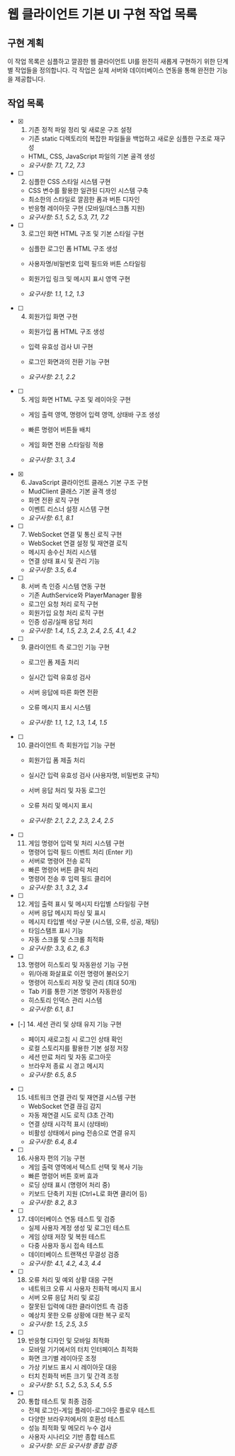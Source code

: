 # 웹 클라이언트 기본 UI 구현 작업 목록

## 구현 계획

이 작업 목록은 심플하고 깔끔한 웹 클라이언트 UI를 완전히 새롭게 구현하기 위한 단계별 작업들을 정의합니다. 각 작업은 실제 서버와 데이터베이스 연동을 통해 완전한 기능을 제공합니다.

## 작업 목록

- [x] 1. 기존 정적 파일 정리 및 새로운 구조 설정

  - 기존 static 디렉토리의 복잡한 파일들을 백업하고 새로운 심플한 구조로 재구성
  - HTML, CSS, JavaScript 파일의 기본 골격 생성
  - _요구사항: 7.1, 7.2, 7.3_


- [ ] 2. 심플한 CSS 스타일 시스템 구현
  - CSS 변수를 활용한 일관된 디자인 시스템 구축
  - 최소한의 스타일로 깔끔한 폼과 버튼 디자인
  - 반응형 레이아웃 구현 (모바일/데스크톱 지원)
  - _요구사항: 5.1, 5.2, 5.3, 7.1, 7.2_


- [ ] 3. 로그인 화면 HTML 구조 및 기본 스타일 구현
  - 심플한 로그인 폼 HTML 구조 생성
  - 사용자명/비밀번호 입력 필드와 버튼 스타일링
  - 회원가입 링크 및 메시지 표시 영역 구현

  - _요구사항: 1.1, 1.2, 1.3_

- [ ] 4. 회원가입 화면 구현
  - 회원가입 폼 HTML 구조 생성
  - 입력 유효성 검사 UI 구현

  - 로그인 화면과의 전환 기능 구현
  - _요구사항: 2.1, 2.2_

- [ ] 5. 게임 화면 HTML 구조 및 레이아웃 구현
  - 게임 출력 영역, 명령어 입력 영역, 상태바 구조 생성

  - 빠른 명령어 버튼들 배치
  - 게임 화면 전용 스타일링 적용
  - _요구사항: 3.1, 3.4_

- [x] 6. JavaScript 클라이언트 클래스 기본 구조 구현

  - MudClient 클래스 기본 골격 생성
  - 화면 전환 로직 구현
  - 이벤트 리스너 설정 시스템 구현
  - _요구사항: 6.1, 8.1_


- [ ] 7. WebSocket 연결 및 통신 로직 구현
  - WebSocket 연결 설정 및 재연결 로직
  - 메시지 송수신 처리 시스템
  - 연결 상태 표시 및 관리 기능
  - _요구사항: 3.5, 6.4_


- [ ] 8. 서버 측 인증 시스템 연동 구현
  - 기존 AuthService와 PlayerManager 활용
  - 로그인 요청 처리 로직 구현
  - 회원가입 요청 처리 로직 구현
  - 인증 성공/실패 응답 처리
  - _요구사항: 1.4, 1.5, 2.3, 2.4, 2.5, 4.1, 4.2_


- [ ] 9. 클라이언트 측 로그인 기능 구현
  - 로그인 폼 제출 처리
  - 실시간 입력 유효성 검사
  - 서버 응답에 따른 화면 전환
  - 오류 메시지 표시 시스템

  - _요구사항: 1.1, 1.2, 1.3, 1.4, 1.5_

- [ ] 10. 클라이언트 측 회원가입 기능 구현
  - 회원가입 폼 제출 처리
  - 실시간 입력 유효성 검사 (사용자명, 비밀번호 규칙)
  - 서버 응답 처리 및 자동 로그인


  - 오류 처리 및 메시지 표시
  - _요구사항: 2.1, 2.2, 2.3, 2.4, 2.5_

- [ ] 11. 게임 명령어 입력 및 처리 시스템 구현
  - 명령어 입력 필드 이벤트 처리 (Enter 키)
  - 서버로 명령어 전송 로직
  - 빠른 명령어 버튼 클릭 처리
  - 명령어 전송 후 입력 필드 클리어
  - _요구사항: 3.1, 3.2, 3.4_

- [ ] 12. 게임 출력 표시 및 메시지 타입별 스타일링 구현
  - 서버 응답 메시지 파싱 및 표시
  - 메시지 타입별 색상 구분 (시스템, 오류, 성공, 채팅)
  - 타임스탬프 표시 기능
  - 자동 스크롤 및 스크롤 최적화
  - _요구사항: 3.3, 6.2, 6.3_

- [ ] 13. 명령어 히스토리 및 자동완성 기능 구현
  - 위/아래 화살표로 이전 명령어 불러오기
  - 명령어 히스토리 저장 및 관리 (최대 50개)
  - Tab 키를 통한 기본 명령어 자동완성
  - 히스토리 인덱스 관리 시스템
  - _요구사항: 6.1, 8.1_

- [-] 14. 세션 관리 및 상태 유지 기능 구현

  - 페이지 새로고침 시 로그인 상태 확인
  - 로컬 스토리지를 활용한 기본 설정 저장
  - 세션 만료 처리 및 자동 로그아웃
  - 브라우저 종료 시 경고 메시지
  - _요구사항: 6.5, 8.5_

- [ ] 15. 네트워크 연결 관리 및 재연결 시스템 구현
  - WebSocket 연결 끊김 감지
  - 자동 재연결 시도 로직 (3초 간격)
  - 연결 상태 시각적 표시 (상태바)
  - 비활성 상태에서 ping 전송으로 연결 유지
  - _요구사항: 6.4, 8.4_

- [ ] 16. 사용자 편의 기능 구현
  - 게임 출력 영역에서 텍스트 선택 및 복사 기능
  - 빠른 명령어 버튼 호버 효과
  - 로딩 상태 표시 (명령어 처리 중)
  - 키보드 단축키 지원 (Ctrl+L로 화면 클리어 등)
  - _요구사항: 8.2, 8.3_

- [ ] 17. 데이터베이스 연동 테스트 및 검증
  - 실제 사용자 계정 생성 및 로그인 테스트
  - 게임 상태 저장 및 복원 테스트
  - 다중 사용자 동시 접속 테스트
  - 데이터베이스 트랜잭션 무결성 검증
  - _요구사항: 4.1, 4.2, 4.3, 4.4_

- [ ] 18. 오류 처리 및 예외 상황 대응 구현
  - 네트워크 오류 시 사용자 친화적 메시지 표시
  - 서버 오류 응답 처리 및 로깅
  - 잘못된 입력에 대한 클라이언트 측 검증
  - 예상치 못한 오류 상황에 대한 복구 로직
  - _요구사항: 1.5, 2.5, 3.5_

- [ ] 19. 반응형 디자인 및 모바일 최적화
  - 모바일 기기에서의 터치 인터페이스 최적화
  - 화면 크기별 레이아웃 조정
  - 가상 키보드 표시 시 레이아웃 대응
  - 터치 친화적 버튼 크기 및 간격 조정
  - _요구사항: 5.1, 5.2, 5.3, 5.4, 5.5_

- [ ] 20. 통합 테스트 및 최종 검증
  - 전체 로그인-게임 플레이-로그아웃 플로우 테스트
  - 다양한 브라우저에서의 호환성 테스트
  - 성능 최적화 및 메모리 누수 검사
  - 사용자 시나리오 기반 종합 테스트
  - _요구사항: 모든 요구사항 종합 검증_
